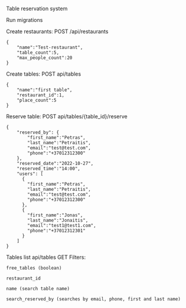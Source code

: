 
Table reservation system

Run migrations

Create restaurants:
POST /api/restaurants
   
   
   
    { 
        "name":"Test-restaurant",
        "table_count":5,
        "max_people_count":20     
    }
   


Create tables:
POST api/tables


    {
        "name":"first table",
        "restaurant_id":1,
	    "place_count":5
    }


Reserve table:
POST api/tables/{table_id}/reserve

    
    {
        "reserved_by": {
	        "first_name":"Petras",
			"last_name":"Petraitis",
			"email":"test@test.com",
			"phone":"+37012312300"
		},
		"reserved_date":"2022-10-27",
		"reserved_time":"14:00",
		"users": [
		  {
			"first_name":"Petras",
			"last_name":"Petraitis",
			"email":"test@test.com",
			"phone":"+37012312300"
		  },
		  {
			"first_name":"Jonas",
			"last_name":"Jonaitis",
			"email":"test1@test1.com",
			"phone":"+37012312301"
		  }
		]
    }


Tables list api/tables GET
Filters:


    free_tables (boolean)

    restaurant_id

    name (search table name)

    search_reserved_by (searches by email, phone, first and last name)

